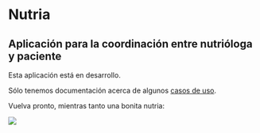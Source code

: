 # Nutria

## Aplicación para la coordinación entre nutrióloga y paciente

Esta aplicación está en desarrollo.

Sólo tenemos documentación acerca de algunos [casos de uso](doc/casos_de_uso/).

Vuelva pronto, mientras tanto una bonita nutria:

<img src="http://3.bp.blogspot.com/-SRW3qqf0MYw/U4hdwfPWyRI/AAAAAAAAc84/NkZirKf6c5Y/s00/nutria+rezando.jpg">
